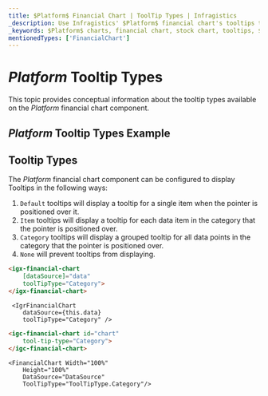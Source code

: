 ```yaml
---
title: $Platform$ Financial Chart | ToolTip Types | Infragistics
_description: Use Infragistics' $Platform$ financial chart's tooltips to display important data. View our $ProductName$ graph tutorials!
_keywords: $Platform$ charts, financial chart, stock chart, tooltips, $ProductName$, Infragistics
mentionedTypes: ['FinancialChart']
---
```

# $Platform$ Tooltip Types

This topic provides conceptual information about the tooltip types available on the $Platform$ financial chart component.

## $Platform$ Tooltip Types Example

<code-view style="height: 500px"
           data-demos-base-url="{environment:dvDemosBaseUrl}"
           iframe-src="{environment:dvDemosBaseUrl}/charts/financial-chart-tooltip-types"
           alt="$Platform$ Tooltip Types Example"
           github-src="charts/financial-chart/tooltip-types">
</code-view>

<div class="divider--half"></div>

## Tooltip Types

The $Platform$ financial chart component can be configured to display Tooltips in the following ways:

1. `Default` tooltips will display a tooltip for a single item when the pointer is positioned over it.
1. `Item` tooltips will display a tooltip for each data item in the category that the pointer is positioned over.
1. `Category` tooltips will display a grouped tooltip for all data points in the category that the pointer is positioned over.
1. `None` will prevent tooltips from displaying.

```html
<igx-financial-chart
    [dataSource]="data"
    toolTipType="Category">
</igx-financial-chart>
```

```tsx
 <IgrFinancialChart
    dataSource={this.data}
    toolTipType="Category" />
```

```html
<igc-financial-chart id="chart"
    tool-tip-type="Category">
</igc-financial-chart>
```

```razor
<FinancialChart Width="100%"
    Height="100%"
    DataSource="DataSource"
    ToolTipType="ToolTipType.Category"/>
```
